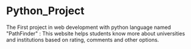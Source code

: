 # Python_Project
The First project in web development with python language named "PathFinder" :
This website helps students know more about universities and institutions based on rating, comments and other options.
